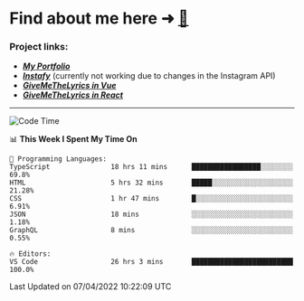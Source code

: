 # Find about me here ➜ [🧑](https://pauabella.dev)

### Project links:
- ***[My Portfolio](https://pauabella.dev)***
- ***[Instafy](https://instafy.me)*** (currently not working due to changes in the Instagram API)
- ***[GiveMeTheLyrics in Vue](https://lyrics.pauabella.dev)***
- ***[GiveMeTheLyrics in React](https://pauabella.dev/GiveMeTheLyrics)***

---
<!--START_SECTION:waka-->
![Code Time](http://img.shields.io/badge/Code%20Time-929%20hrs%2017%20mins-blue)

📊 **This Week I Spent My Time On** 

```text
💬 Programming Languages: 
TypeScript               18 hrs 11 mins      █████████████████░░░░░░░░   69.8% 
HTML                     5 hrs 32 mins       █████░░░░░░░░░░░░░░░░░░░░   21.28% 
CSS                      1 hr 47 mins        █░░░░░░░░░░░░░░░░░░░░░░░░   6.91% 
JSON                     18 mins             ░░░░░░░░░░░░░░░░░░░░░░░░░   1.18% 
GraphQL                  8 mins              ░░░░░░░░░░░░░░░░░░░░░░░░░   0.55%

🔥 Editors: 
VS Code                  26 hrs 3 mins       █████████████████████████   100.0%

```


 Last Updated on 07/04/2022 10:22:09 UTC
<!--END_SECTION:waka-->
